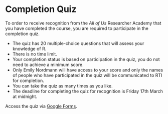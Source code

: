 
# Completion Quiz

To order to receive recognition from the *All of Us* Researcher Academy that you have completed the course, you are required to participate in the completion quiz. 

* The quiz has 20 multiple-choice questions that will assess your knowledge of R. 
* There is no time limit.
* Your completion status is based on participation in the quiz, you do not need to achieve a minimum score.
* Only Emily Nordmann will have access to your score and only the names of people who have participated in the quiz will be communicated to RTI for completion.
* You can take the quiz as many times as you like.
* The deadline for completing the quiz for recognition is Friday 17th March at midnight.

Access the quiz via [Google Forms](https://forms.gle/Psf3qmgApcxNoWMD8).
